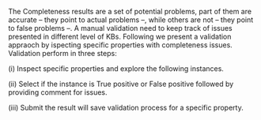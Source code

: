 The Completeness results are a set of potential problems, part of them are accurate – they point to actual problems –, while others are not – they point to false problems –. A manual validation need to keep track of issues presented in different level of KBs. Following we present a validation appraoch by ispecting specific properties with completeness issues. Validation perform in three steps:

(i) Inspect specific properties and explore the following instances.

(ii) Select if the instance is True positive or False positive followed by providing comment for issues.

(iii) Submit the result will save validation process for a specific property.


